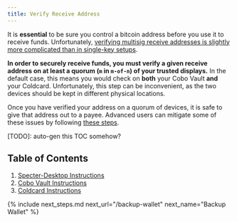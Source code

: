 ```yaml
---
title: Verify Receive Address
---
```


It is **essential** to be sure you control a bitcoin address before you use it to receive funds. Unfortunately, [verifying multisig receive addresses is slightly more complicated than in single-key setups](/known-issues/verify-receive-address).

**In order to securely receive funds, you must verify a given receive address on at least a quorum (`m` in `m-of-n`) of your trusted displays.**
In the default case, this means you would check on **both** your Cobo Vault **and** your Coldcard.
Unfortunately, this step can be inconvenient, as the two devices should be kept in different physical locations.

Once you have verified your address on a quorum of devices, it is safe to give that address out to a payee.
Advanced users can mitigate some of these issues by following [these steps](/verify-receive-address/advanced).

[TODO]: auto-gen this TOC somehow?
## Table of Contents
1. [Specter-Desktop Instructions](/verify-receive-address/specter)
1. [Cobo Vault Instructions](/verify-receive-address/cobo)
1. [Coldcard Instructions](/verify-receive-address/coldcard)

{% include next_steps.md next_url="/backup-wallet" next_name="Backup Wallet" %}
